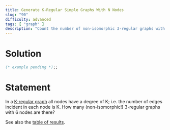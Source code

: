 ```yaml
---
title: Generate K-Regular Simple Graphs With N Nodes
slug: "90"
difficulty: advanced
tags: [ "graph" ]
description: "Count the number of non-isomorphic 3-regular graphs with 6 nodes."
---
```


# Solution

```ocaml
(* example pending *);;
```

# Statement

In a [K-regular graph](http://en.wikipedia.org/wiki/K-regular_graph) all
nodes have a degree of K; i.e. the number of edges incident in each node
is K. How many (non-isomorphic!) 3-regular graphs with 6 nodes are
there?

See also the [table of results](https://www.ic.unicamp.br/~meidanis/courses/mc336/2009s2/prolog/problemas/p94.txt).
